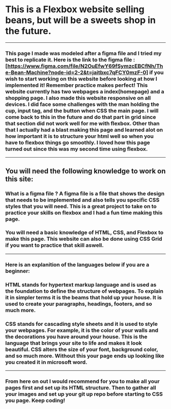 # This is a Flexbox website selling beans, but will be a sweets shop in the future. 
---
### This page I made was modeled after a figma file and I tried my best to replicate it. Here is the link to the figma file :  [https://www.figma.com/file/N2OuEfwY69fSymzcEBCfNh/The-Bean-Machine?node-id=2-2&t=jaitbxc7qFCY0mzF-0]  if you wish to start working on this website before looking at how I implemented it! Remember practice makes perfect! This website currently has two webpages a index(homepage) and a shopping page. I also made this website responsive on all devices. I did face some challenges with the man holding the cup, input tag, and the button when CSS the main page. I will come back to this in the future and do that part in grid since that section did not work well for me with flexbox. Other than that I actually had a blast making this page and learned alot on how important it is to structure your html well so when you have to flexbox things go smoothly. I loved how this page turned out since this was my second time using flexbox. 

---
## You will need the following knowledge to work on this site: 

### What is a figma file ? A figma file is a file that shows the design that needs to be implemented and also tells you specific CSS styles that you will need. This is a great project to take on to practice your skills on flexbox and I had a fun time making this page. 

### You will need a basic knowledge of HTML, CSS, and Flexbox to make this page. This website can also be done using CSS Grid if you want to practice that skill aswell.

---
### Here is an explanition of the languages below if you are a beginner: 

### HTML stands for hypertext markup language and is used as the foundation to define the structure of webpages. To explain it in simpler terms it is the beams that hold up your house. It is used to create your paragraphs, headings, footers, and so much more.

### CSS stands for cascading style sheets and it is used to style your webpages. For example, it is the color of your walls and the decorations you have around your house. This is the language that brings your site to life and makes it look beautiful. CSS alters the size of your font, background color, and so much more. Without this your page ends up looking like you created it in microsoft word.
---
### From here on out I would recommend for you to make all your pages first and set up its HTML structure. Then to gather all your images and set up your git up repo before starting to CSS you page. Keep coding!
